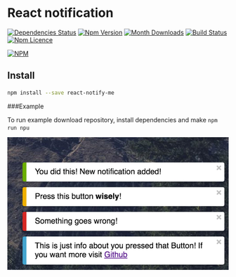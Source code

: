 # React notification

[![Dependencies Status](https://david-dm.org/grammka/react-notify-me.png)](https://david-dm.org/grammka/react-notify-me)
[![Npm Version](https://badge.fury.io/js/react-notify-me.svg)](https://www.npmjs.com/package/react-notify-me)
[![Month Downloads](https://img.shields.io/npm/dm/react-notify-me.svg)](http://npm-stat.com/charts.html?package=react-notify-me)
[![Build Status](https://travis-ci.org/grammka/react-notify-me.png?branch=master)](https://travis-ci.org/grammka/react-notify-me)
[![Npm Licence](https://img.shields.io/npm/l/react-notify-me.svg)](https://www.npmjs.com/package/react-notify-me)

[![NPM](https://nodei.co/npm/react-notify-me.png?downloads=true&downloadRank=true&stars=true)](https://nodei.co/npm/react-notify-me/)

## Install

```bash
npm install --save react-notify-me
```


###Example

To run example download repository, install dependencies and make `npm run npu`

![Example](./example/images/docs.jpg)
